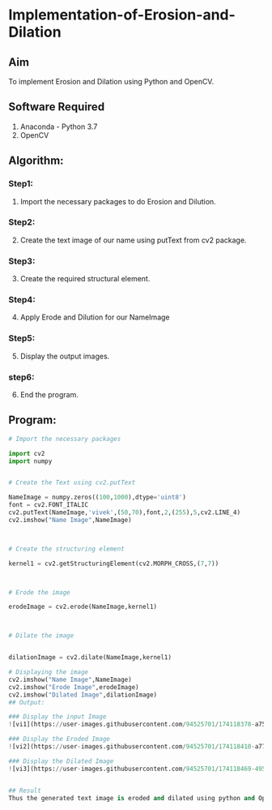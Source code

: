 # Implementation-of-Erosion-and-Dilation
## Aim
To implement Erosion and Dilation using Python and OpenCV.
## Software Required
1. Anaconda - Python 3.7
2. OpenCV
## Algorithm:
### Step1:
1. Import the necessary packages to do Erosion and Dilution.


### Step2:
2. Create the text image of our name using putText from cv2 package.

### Step3:
3. Create the required structural element.

### Step4:
4. Apply Erode and Dilution for our NameImage
### Step5:
5. Display the output images.
### step6:
6. End the program.
 
## Program:

``` Python
# Import the necessary packages

import cv2
import numpy


# Create the Text using cv2.putText

NameImage = numpy.zeros((100,1000),dtype='uint8')
font = cv2.FONT_ITALIC
cv2.putText(NameImage,'vivek',(50,70),font,2,(255),5,cv2.LINE_4)
cv2.imshow("Name Image",NameImage)



# Create the structuring element

kernel1 = cv2.getStructuringElement(cv2.MORPH_CROSS,(7,7))



# Erode the image

erodeImage = cv2.erode(NameImage,kernel1)



# Dilate the image


dilationImage = cv2.dilate(NameImage,kernel1)

# Displaying the image
cv2.imshow("Name Image",NameImage)
cv2.imshow("Erode Image",erodeImage)
cv2.imshow("Dilated Image",dilationImage)
## Output:

### Display the input Image
![vi1](https://user-images.githubusercontent.com/94525701/174118378-a755c82d-c3e6-4015-984d-80e80089b22f.jpeg)

### Display the Eroded Image
![vi2](https://user-images.githubusercontent.com/94525701/174118410-a77f948d-503b-467e-b943-f04d54632b86.jpeg)

### Display the Dilated Image
![vi3](https://user-images.githubusercontent.com/94525701/174118469-4958bb7b-8ca3-487c-a396-96aceef0b4db.jpeg)


## Result
Thus the generated text image is eroded and dilated using python and OpenCV.
